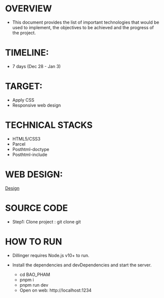 # OVERVIEW

- This document provides the list of important technologies that would be used to implement, the objectives to be achieved and the progress of the project.

# TIMELINE:

- 7 days (Dec 28 - Jan 3)

# TARGET:

- Apply CSS
- Responsive web design

# TECHNICAL STACKS

- HTML5/CSS3
- Parcel
- Posthtml-doctype
- Posthtml-include

# WEB DESIGN:

[Design](<https://www.figma.com/file/JhGap6vIL5l8t4hz5OF6sz/Hofmann-UI-Kit---Page-Templates-(Copy)-(Copy)?node-id=0%3A1&t=B89YAItzZLS3JmCG-0>)

# SOURCE CODE

- Step1: Clone project : git clone git

# HOW TO RUN

- Dillinger requires Node.js v10+ to run.

- Install the dependencies and devDependencies and start the server.
  - cd BAO_PHAM
  - pnpm i
  - pnpm run dev
  - Open on web: http://localhost:1234
